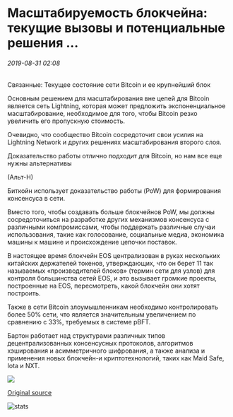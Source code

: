 # Масштабируемость блокчейна: текущие вызовы и потенциальные решения ...

###### 2019-08-31 02:08

Связанные: Текущее состояние сети Bitcoin и ее крупнейший блок

Основным решением для масштабирования вне цепей для Bitcoin является сеть Lightning, которая может предложить экспоненциальное масштабирование, необходимое для того, чтобы Bitcoin резко увеличить его пропускную стоимость.

Очевидно, что сообщество Bitcoin сосредоточит свои усилия на Lightning Network и других решениях масштабирования второго слоя.

Доказательство работы отлично подходит для Bitcoin, но нам все еще нужны альтернативы

(Альт-Н)

Биткойн использует доказательство работы (PoW) для формирования консенсуса в сети.

Вместо того, чтобы создавать больше блокчейнов PoW, мы должны сосредоточиться на разработке других механизмов консенсуса с различными компромиссами, чтобы поддержать различные случаи использования, такие как голосование, социальные медиа, экономика машины к машине и происхождение цепочки поставок.

В настоящее время блокчейн EOS централизован в руках нескольких китайских держателей токенов, утверждающих, что он берет 11 так называемых «производителей блоков» (термин сети для узлов) для контроля большинства сетей EOS, и это вызывает громкие проекты, построенные на EOS, пересмотреть, какой блокчейн они хотят построить.

Также в сети Bitcoin злоумышленникам необходимо контролировать более 50% сети, что является значительным увеличением по сравнению с 33%, требуемых в системе pBFT.

Бартон работает над структурами различных типов децентрализованных консенсусных протоколов, алгоритмов хэширования и асимметричного шифрования, а также анализа и применения новых блокчейн-и криптотехнологий, таких как Maid Safe, Iota и NXT.

![](https://s3.cointelegraph.com/storage/uploads/view/0e7b60d790201ea575b60c4e91ba7ee8.png)

[Original source](https://cointelegraph.com/news/blockchain-scalability-current-challenges-and-potential-solutions)

![stats](https://c.statcounter.com/11760860/0/a89fa40b/1/ "stats")